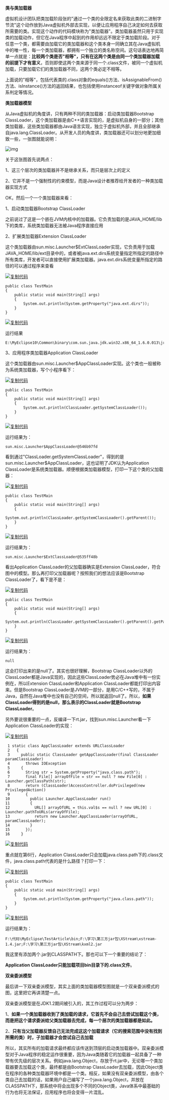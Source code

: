 **类与类加载器**

虚拟机设计团队把类加载阶段张的"通过一个类的全限定名来获取此类的二进制字节流"这个动作放到Java虚拟机外部去实现，以便让应用程序自己决定如何去获取所需要的类。实现这个动作的代码模块称为"类加载器"。类加载器虽然只用于实现类的加载动作，但它在Java程序中起到的作用却远远不限定于类加载阶段。对于任意一个类，都需要由加载它的类加载器和这个类本身一同确立其在Java虚拟机中的唯一性，每一个类加载器，都拥有一个独立的类名称空间。这句话表达地再简单一点就是：**比较两个类是否"相等"，只有在这两个类是由同一个类加载器加载的前提下才有意义**，否则即使这两个类来源于同一个.class文件，被同一个虚拟机加载，只要加载它们的类加载器不同，这两个类必定不相等。

上面说的"相等"，包括代表类的.class对象的equals()方法、isAssignableFrom()方法、isInstance()方法的返回结果，也包括使用instanceof关键字做对象所属关系判定等情况。

 

**类加载器模型**

从Java虚拟机的角度讲，只有两种不同的类加载器：启动类加载器Bootstrap ClassLoader，这个类加载器是由C++语言实现的，是虚拟机自身的一部分；其他类加载器，这些类加载器都由Java语言实现，独立于虚拟机外部，并且全部继承自java.lang.ClassLoader。从开发人员的角度讲，类加载器还可以划分地更加细致一些，一张图就能说明：

![img](https://images2015.cnblogs.com/blog/801753/201509/801753-20150928224102605-1436171001.png)

关于这张图首先说两点：

1、这三个层次的类加载器并不是继承关系，而只是层次上的定义

2、它并不是一个强制性的约束模型，而是Java设计者推荐给开发者的一种类加载器实现方式

OK，然后一个一个类加载器来看：

1、启动类加载器Bootstrap ClassLoader

之前说过了这是一个嵌在JVM内核中的加载器。它负责加载的是JAVA_HOME/lib下的类库，系统类加载器无法被Java程序直接应用

2、扩展类加载器Extension ClassLoader

这个类加载器由sun.misc.Launcher$ExtClassLoader实现，它负责用于加载JAVA_HOME/lib/ext目录中的，或者被java.ext.dirs系统变量指定所指定的路径中所有类库，开发者可以直接使用扩展类加载器。java.ext.dirs系统变量所指定的路径的可以通过程序来查看

[![复制代码](https://common.cnblogs.com/images/copycode.gif)](javascript:void(0);)

```
public class TestMain
{
    public static void main(String[] args)
    {
        System.out.println(System.getProperty("java.ext.dirs"));
    }
}
```

[![复制代码](https://common.cnblogs.com/images/copycode.gif)](javascript:void(0);)

运行结果

```
E:\MyEclipse10\Common\binary\com.sun.java.jdk.win32.x86_64_1.6.0.013\jre\lib\ext;C:\Windows\Sun\Java\lib\ext
```

3、应用程序类加载器Application ClassLoader

这个类加载器由sun.misc.Launcher$AppClassLoader实现。这个类也一般被称为系统类加载器，写个小程序看下：

[![复制代码](https://common.cnblogs.com/images/copycode.gif)](javascript:void(0);)

```
public class TestMain
{
    public static void main(String[] args)
    {
        System.out.println(ClassLoader.getSystemClassLoader());
    }
}
```

[![复制代码](https://common.cnblogs.com/images/copycode.gif)](javascript:void(0);)

运行结果为：

```
sun.misc.Launcher$AppClassLoader@546b97fd
```

看到通过"ClassLoader.getSystemClassLoader"，得到的是sun.misc.Launcher$AppClassLoader，这也证明了JDK认为Application ClassLoader是系统类加载器。顺便根据类加载器模型，打印一下这个类的父加载器：

[![复制代码](https://common.cnblogs.com/images/copycode.gif)](javascript:void(0);)

```
public class TestMain
{
    public static void main(String[] args)
    {
        System.out.println(ClassLoader.getSystemClassLoader().getParent());
    }
}
```

[![复制代码](https://common.cnblogs.com/images/copycode.gif)](javascript:void(0);)

运行结果为：

```
sun.misc.Launcher$ExtClassLoader@535ff48b
```

看出Application ClassLoader的父加载器确实是Extension ClassLoader，符合图中的模型。那么再打印父加载器呢？按照我们的想法应该是Bootstrap ClassLoader了，看下是不是：

[![复制代码](https://common.cnblogs.com/images/copycode.gif)](javascript:void(0);)

```
public class TestMain
{
    public static void main(String[] args)
    {
        System.out.println(ClassLoader.getSystemClassLoader().getParent().getParent());
    }
}
```

[![复制代码](https://common.cnblogs.com/images/copycode.gif)](javascript:void(0);)

运行结果为：

```
null
```

这会打印出来的是null了。其实也很好理解，Bootstrap ClassLoader以外的ClassLoader都是Java实现的，因此这些ClassLoader势必在Java堆中有一份实例在，所以Extension ClassLoader和Application ClassLoader都能打印出内容来。但是Bootstrap ClassLoader是JVM的一部分，是用C/C++写的，不属于Java，自然在Java堆中也没有自己的空间，所以就返回null了。所以，**如果ClassLoader得到的是null，那么表示的ClassLoader就是Bootstrap ClassLoader**。

另外要说很重要的一点，反编译一下rt.jar，找到sun.misc.Launcher看一下Application ClassLoader的实现：

[![复制代码](https://common.cnblogs.com/images/copycode.gif)](javascript:void(0);)

```
 1 static class AppClassLoader extends URLClassLoader
 2   {
 3     public static ClassLoader getAppClassLoader(final ClassLoader paramClassLoader)
 4       throws IOException
 5     {
 6       String str = System.getProperty("java.class.path");
 7       final File[] arrayOfFile = str == null ? new File[0] : Launcher.getClassPath(str);
 8       return (ClassLoader)AccessController.doPrivileged(new PrivilegedAction()
 9       {
10         public Launcher.AppClassLoader run()
11         {
12           URL[] arrayOfURL = this.val$s == null ? new URL[0] : Launcher.pathToURLs(arrayOfFile);
13           return new Launcher.AppClassLoader(arrayOfURL, paramClassLoader);
14         }
15       });
16     }
```

[![复制代码](https://common.cnblogs.com/images/copycode.gif)](javascript:void(0);)

重点就在第6行，Application ClassLoader只会加载java.class.path下的.class文件，java.class.path代表的是什么路径？打印一下：

[![复制代码](https://common.cnblogs.com/images/copycode.gif)](javascript:void(0);)

```
public class TestMain
{
    public static void main(String[] args)
    {
        System.out.println(System.getProperty("java.class.path"));
    }
}
```

[![复制代码](https://common.cnblogs.com/images/copycode.gif)](javascript:void(0);)

运行结果为：

```
F:\代码\MyEclipse\TestArticle\bin;F:\学习\第三方jar包\XStream\xstream-1.4.jar;F:\学习\第三方jar包\XStream\kxml2.jar
```

我这里有添加两个.jar到CLASSPATH下。那也可以下一个重要的结论了：

**Application ClassLoader只能加载项目bin目录下的.class文件**。

 

**双亲委派模型**

最后讲一下双亲委派模型，其实上面的类加载器模型图就是一个双亲委派模式的图，这里把它再讲清楚一点。

双亲委派模型是在JDK1.2期间被引入的，其工作过程可以分为两步：

1、**如果一个类加载器收到了类加载的请求，它首先不会自己去尝试加载这个类，而是把这个请求委派给父类加载器去完成，每一个层次的类加载器都是如此。**

2、**只有当父加载器反馈自己无法完成这这个加载请求（它的搜索范围中没有找到所需的类）时，子加载器才会尝试自己去加载**

所以，其实所有的加载请求最终都应该传送到顶层的启动类加载器中。双亲委派模型对于Java程序的稳定运作很重要，因为Java类随着它的加载器一起具备了一种带有优先级的层次关系。例如java.lang.Object，存放于rt.jar中，无论哪一个类加载器要去加载这个类，最终都是由Bootstrap ClassLoader去加载，因此Object类在程序的各种类加载器环境中都是一个类。相反，如果没有双亲委派模型，由各个类自己去加载的话，如果用户自己编写了一个java.lang.Object，并放在CLASSPATH下，那系统中将会出现多个不同的Object类，Java体系中最基础的行为也将无法保证，应用程序也将会变得一片混乱。